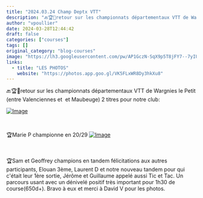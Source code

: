 ```yaml
---
title: "2024.03.24 Champ Deptx VTT"
description: "🔙🏆🥇retour sur les championnats départementaux VTT de Wargnies le Petit (entre Valenciennes et  et Maubeuge) 2 titres pour notre club:"
author: "vpoullier"
date: 2024-03-28T12:44:42
draft: false
categories: ["courses"]
tags: []
original_category: "blog-courses"
image: "https://lh3.googleusercontent.com/pw/AP1GczN-SqX9p5T8jFY7--7yIULk2ZlaVQQTwOiZWkNyU340EQC9AhnaJ9CtlzQkzjxXoGlip6MPZw8h2f3Yk5hwel5ROJoTdNduHMrDIkU4AxPgsf4nJT6sXTPYIf4zAG95WhtVnYNainGkkeraq1qMitez7Q=w1465-h659-s-no-gm?authuser=0"
links:
  - title: "LES PHOTOS"
    website: "https://photos.app.goo.gl/VK5FLxWR8Dy3hkXu8"
---
```


🔙🏆🥇retour sur les championnats départementaux VTT de Wargnies le Petit (entre Valenciennes et&nbsp; et Maubeuge) 2 titres pour notre club:

<!--more-->

[![Image](https://lh3.googleusercontent.com/pw/AP1GczMxurVWFfAMICJuk3dP8nE2QTzunRUIPoXJ00YMykWFgbbNo8a5vCBK1i6hT3NtzNwIdXUUvkL7_f2vcM2ZPUhPlgQP84BJQPwrK8ibG3Qels3yQ2Fo_97ChfW8FQWJRpMqNJrqSOuLjcPeatpD2oJj1Q=w1786-h1005-s-no-gm?authuser=0)](https://lh3.googleusercontent.com/pw/AP1GczMxurVWFfAMICJuk3dP8nE2QTzunRUIPoXJ00YMykWFgbbNo8a5vCBK1i6hT3NtzNwIdXUUvkL7_f2vcM2ZPUhPlgQP84BJQPwrK8ibG3Qels3yQ2Fo_97ChfW8FQWJRpMqNJrqSOuLjcPeatpD2oJj1Q=w1786-h1005-s-no-gm?authuser=0)

&nbsp;

🏆Marie P championne en 20/29
[![Image](https://lh3.googleusercontent.com/pw/AP1GczN3XAOWqqMcwdM-RhDzoVCjpIBcGSzaP9QyzK-rjZGrZ--9nnyy4vBgjOfAQdoigCilk2uqulcEybe_vSoQJbUBeMfr-uNfp-iVSZxsZKLgQGls8tLDZtGN7m1eDUWJSLBzIUohGikj5a6MsaTQOxvUuw=w1786-h1005-s-no-gm?authuser=0)](https://lh3.googleusercontent.com/pw/AP1GczN3XAOWqqMcwdM-RhDzoVCjpIBcGSzaP9QyzK-rjZGrZ--9nnyy4vBgjOfAQdoigCilk2uqulcEybe_vSoQJbUBeMfr-uNfp-iVSZxsZKLgQGls8tLDZtGN7m1eDUWJSLBzIUohGikj5a6MsaTQOxvUuw=w1786-h1005-s-no-gm?authuser=0)

&nbsp;

🏆Sam et Geoffrey champions en tandem
félicitations aux autres participants, Elouan 3ème, Laurent D et notre nouveau tandem pour qui c'était leur 1ère sortie, Jérôme et Guillaume appelé aussi Tic et Tac.
Un parcours usant avec un dénivelé positif très important pour 1h30 de course(650d+). Bravo à eux et merci à David V pour les photos.